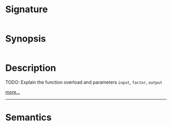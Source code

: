 # Signature
```vikid-signature
```

# Synopsis
```vikid-synopsis
```

# Description
TODO: Explain the function overload and parameters `input`, `factor`, `output`

[more...](https://en.wikipedia.org/wiki/Multiplication)

----
# Semantics
